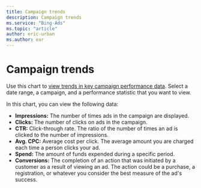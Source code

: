 ```yaml
---
title: Campaign trends
description: Campaign trends
ms.service: "Bing-Ads"
ms.topic: "article"
author: eric-urban
ms.author: eur
---
```


# Campaign trends

Use this chart to [view trends in key campaign performance data](../hlp_BA_CONC_AboutImprovingCampaignPerformance.md). Select a date range, a campaign, and a performance statistic that you want to view.

In this chart, you can view the following data:

- **Impressions:** The number of times ads in the campaign are displayed.
- **Clicks:** The number of clicks on ads in the campaign.
- **CTR:** Click-through rate. The ratio of the number of times an ad is clicked to the number of impressions.
- **Avg. CPC:** Average cost per click. The average amount you are charged each time a person clicks your ad.
- **Spend:** The amount of funds expended during a specific period.
- **Conversions:** The completion of an action that was initiated by a customer as a result of viewing an ad. The action could be a purchase, a registration, or whatever you consider the best measure of the ad's success.


